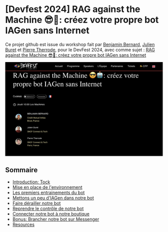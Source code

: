 # [Devfest 2024] RAG against the Machine 😎🤖: créez votre propre bot IAGen sans Internet
Ce projet github est issue du workshop fait par [Benjamin Bernard](https://devfest2024.gdgnantes.com/speakers/benjamin_bernard/), [Julien Buret](https://devfest2024.gdgnantes.com/speakers/julien_buret/) et [Pierre Therrode](https://devfest2024.gdgnantes.com/speakers/pierre_therrode/), pour le DevFest 2024, avec comme sujet : [RAG against the Machine 😎🤖: créez votre propre bot IAGen sans Internet](https://devfest2024.gdgnantes.com/sessions/rag_against_the_machine_______creez_votre_propre_bot_iagen_sans_internet/)

<img src="img/rag_against_the_machine_creez_votre_propre_bot_iagen_sans_internet.png"  alt="workshop rag against the Machine">



## Sommaire

- [Introduction: Tock](https://github.com/pi-2r/devfest2024-tock-studio-IA-Gen/tree/step_0)
- [Mise en place de l'environnement](https://github.com/pi-2r/devfest2024-tock-studio-IA-Gen/tree/step_1)
- [Les premiers entrainements du bot](https://github.com/pi-2r/devfest2024-tock-studio-IA-Gen/tree/step_2)
- [Mettons un peu d'IAGen dans notre bot](https://github.com/pi-2r/devfest2024-tock-studio-IA-Gen/tree/step_3)
- [Faire dérailler notre bot](https://github.com/pi-2r/devfest2024-tock-studio-IA-Gen/tree/step_4)
- [Reprendre le contrôle de notre bot](https://github.com/pi-2r/devfest2024-tock-studio-IA-Gen/tree/step_5)
- [Connecter notre bot à notre boutique](https://github.com/pi-2r/devfest2024-tock-studio-IA-Gen/tree/step_6)
- [Bonus: Brancher notre bot sur Messenger](https://github.com/pi-2r/devfest2024-tock-studio-IA-Gen/tree/step_7)
- [Resources](https://github.com/pi-2r/devfest2024-tock-studio-IA-Gen/tree/step_8)

